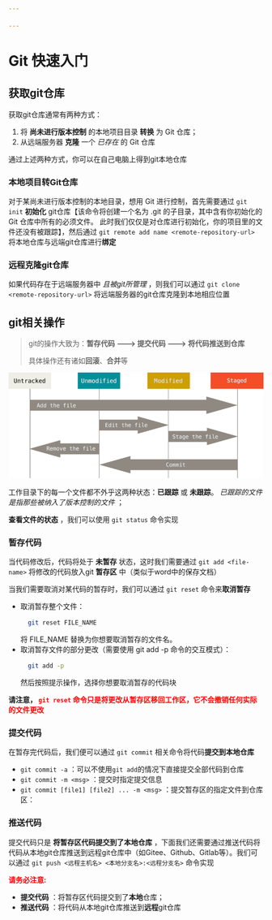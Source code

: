 ```yaml
---

---
```


# Git 快速入门

## 获取git仓库

获取git仓库通常有两种方式：
1. 将 **尚未进行版本控制** 的本地项目目录 **转换** 为 Git 仓库；
2. 从远端服务器 **克隆** 一个 *已存在* 的 Git 仓库

通过上述两种方式，你可以在自己电脑上得到git本地仓库

### 本地项目转Git仓库
对于某尚未进行版本控制的本地目录，想用 Git 进行控制，首先需要通过 `git init` **初始化** git仓库【该命令将创建一个名为 .git 的子目录，其中含有你初始化的 Git 仓库中所有的必须文件。 此时我们仅仅是对仓库进行初始化，你的项目里的文件还没有被跟踪】，然后通过 `git remote add name <remote-repository-url>` 将本地仓库与远端git仓库进行**绑定**

### 远程克隆git仓库
如果代码存在于远端服务器中 *且被git所管理* ，则我们可以通过 `git clone <remote-repository-url>` 将远端服务器的git仓库克隆到本地相应位置


## git相关操作
> git的操作大致为：**暂存代码 ---> 提交代码 ---> 将代码推送到仓库**
>
> 具体操作还有诸如**回滚**、**合并**等

![](.\picture\Git基础语法\lifecycle.png)

工作目录下的每一个文件都不外乎这两种状态：**已跟踪** 或 **未跟踪**。 _已跟踪的文件是指那些被纳入了版本控制的文件_ ；

**查看文件的状态** ，我们可以使用 `git status` 命令实现

### 暂存代码
当代码修改后，代码将处于 **未暂存** 状态，这时我们需要通过 `git add <file-name>` 将修改的代码放入git **暂存区** 中（类似于word中的保存文档）

当我们需要取消对某代码的暂存时，我们可以通过 `git reset` 命令来**取消暂存**
+ 取消暂存整个文件：
  ```bash
    git reset FILE_NAME
  ```
  将 FILE_NAME 替换为你想要取消暂存的文件名。
+ 取消暂存文件的部分更改（需要使用 git add -p 命令的交互模式）：
  ``` bash
    git add -p
  ```
  然后按照提示操作，选择你想要取消暂存的代码块

**请注意，<font color="red"> `git reset` 命令只是将更改从暂存区移回工作区，它不会撤销任何实际的文件更改 </font>**

### 提交代码
在暂存完代码后，我们便可以通过 `git commit` 相关命令将代码**提交到本地仓库**

+  `git commit -a` ：可以不使用`git add`的情况下直接提交全部代码到仓库
+  `git commit -m <msg>` ：提交时指定提交信息
+  `git commit [file1] [file2] ... -m <msg>` ：提交暂存区的指定文件到仓库区：

### 推送代码
提交代码只是 **将暂存区代码提交到了本地仓库** ，下面我们还需要通过推送代码将代码从本地git仓库推送到远程git仓库中（如Gitee、Github、Gitlab等）。我们可以通过 `git push <远程主机名> <本地分支名>:<远程分支名>` 命令实现

**<font color="red"> 请务必注意: </font>**
+ **提交代码** ：将暂存区代码提交到了**本地**仓库；
+ **推送代码** ：将代码从本地git仓库推送到**远程**git仓库

